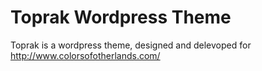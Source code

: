 # Toprak Wordpress Theme

Toprak is a wordpress theme, designed and delevoped for http://www.colorsofotherlands.com/
